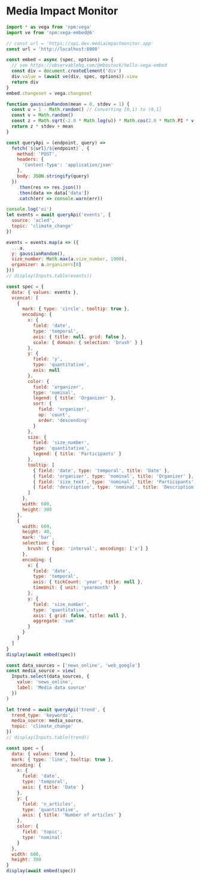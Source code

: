 # Media Impact Monitor

```js
import * as vega from 'npm:vega'
import ve from 'npm:vega-embed@6'

// const url = 'https://api.dev.mediaimpactmonitor.app'
const url = 'http://localhost:8000'

const embed = async (spec, options) => {
  // see https://observablehq.com/@mbostock/hello-vega-embed
  const div = document.createElement('div')
  div.value = (await ve(div, spec, options)).view
  return div
}
embed.changeset = vega.changeset

function gaussianRandom(mean = 0, stdev = 1) {
  const u = 1 - Math.random() // Converting [0,1) to (0,1]
  const v = Math.random()
  const z = Math.sqrt(-2.0 * Math.log(u)) * Math.cos(2.0 * Math.PI * v)
  return z * stdev + mean
}

const queryApi = (endpoint, query) =>
  fetch(`${url}/${endpoint}`, {
    method: 'POST',
    headers: {
      'Content-Type': 'application/json'
    },
    body: JSON.stringify(query)
  })
    .then(res => res.json())
    .then(data => data['data'])
    .catch(err => console.warn(err))
```

```js
console.log('oi')
let events = await queryApi('events', {
  source: 'acled',
  topic: 'climate_change'
})

events = events.map(a => ({
  ...a,
  y: gaussianRandom(),
  size_number: Math.max(a.size_number, 1000),
  organizer: a.organizers[0]
}))
// display(Inputs.table(events))
```

```js
const spec = {
  data: { values: events },
  vconcat: [
    {
      mark: { type: 'circle', tooltip: true },
      encoding: {
        x: {
          field: 'date',
          type: 'temporal',
          axis: { title: null, grid: false },
          scale: { domain: { selection: 'brush' } }
        },
        y: {
          field: 'y',
          type: 'quantitative',
          axis: null
        },
        color: {
          field: 'organizer',
          type: 'nominal',
          legend: { title: 'Organizer' },
          sort: {
            field: 'organizer',
            op: 'count',
            order: 'descending'
          }
        },
        size: {
          field: 'size_number',
          type: 'quantitative',
          legend: { title: 'Participants' }
        },
        tooltip: [
          { field: 'date', type: 'temporal', title: 'Date' },
          { field: 'organizer', type: 'nominal', title: 'Organizer' },
          { field: 'size_text', type: 'nominal', title: 'Participants' },
          { field: 'description', type: 'nominal', title: 'Description' }
        ]
      },
      width: 600,
      height: 300
    },
    {
      width: 600,
      height: 40,
      mark: 'bar',
      selection: {
        brush: { type: 'interval', encodings: ['x'] }
      },
      encoding: {
        x: {
          field: 'date',
          type: 'temporal',
          axis: { tickCount: 'year', title: null },
          timeUnit: { unit: 'yearmonth' }
        },
        y: {
          field: 'size_number',
          type: 'quantitative',
          axis: { grid: false, title: null },
          aggregate: 'sum'
        }
      }
    }
  ]
}
display(await embed(spec))
```

```js
const data_sources = ['news_online', 'web_google']
const media_source = view(
  Inputs.select(data_sources, {
    value: 'news_online',
    label: 'Media data source'
  })
)
```

```js
let trend = await queryApi('trend', {
  trend_type: 'keywords',
  media_source: media_source,
  topic: 'climate_change'
})
// display(Inputs.table(trend))
```

```js
const spec = {
  data: { values: trend },
  mark: { type: 'line', tooltip: true },
  encoding: {
    x: {
      field: 'date',
      type: 'temporal',
      axis: { title: 'Date' }
    },
    y: {
      field: 'n_articles',
      type: 'quantitative',
      axis: { title: 'Number of articles' }
    },
    color: {
      field: 'topic',
      type: 'nominal'
    }
  },
  width: 600,
  height: 300
}
display(await embed(spec))
```

<!-- ```js
const event_ids = events.map(a => a.event_id)
let impact = queryApi('impact', {
  cause: event_ids,
  effect: {
    trend_type: 'keywords',
    media_source: 'news_online',
    query: '"Letzte Generation"'
  },
  method: 'interrupted_time_series'
})
impact = (await impact).time_series
impact = Object.keys(impact)
  .map(k => ({ day: parseInt(k), ...impact[k] }))
  .sort((a, b) => a.day - b.day)
// display(Inputs.table(impact))
```

```js
const spec = {
  data: { values: impact },
  layer: [
    {
      mark: 'errorband',
      encoding: {
        x: {
          field: 'day',
          type: 'quantitative',
          title: 'Days after protest'
        },
        y: { field: 'ci_lower', type: 'quantitative', title: '' },
        y2: { field: 'ci_upper', type: 'quantitative' }
      }
    },
    {
      mark: { type: 'line', color: 'red' },
      encoding: {
        x: { field: 'day', type: 'quantitative' },
        y: {
          field: 'mean',
          type: 'quantitative',
          title: 'Number of additional articles'
        }
      }
    }
  ],
  title: 'Impact'
}

display(await embed(spec))
``` -->
